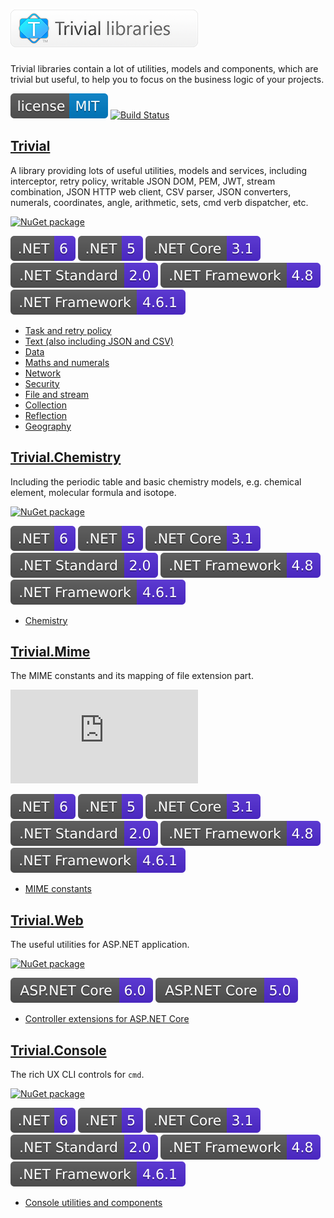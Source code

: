 # ![Trivial libraries](./docs/assets/wordmark.png)

Trivial libraries contain a lot of utilities, models and components, which are trivial but useful, to help you to focus on the business logic of your projects.

[![MIT licensed](./docs/assets/badge_lisence_MIT.svg)](https://github.com/nuscien/trivial/blob/master/LICENSE)
[![Build Status](https://dev.azure.com/nuscien/trivial/_apis/build/status/nuscien.trivial?branchName=main)](https://dev.azure.com/nuscien/trivial/_build/latest?definitionId=1&branchName=main)

## [Trivial](./Core)

A library providing lots of useful utilities, models and services,
including interceptor, retry policy, writable JSON DOM, PEM, JWT, stream combination, JSON HTTP web client, CSV parser, JSON converters, numerals, coordinates, angle, arithmetic, sets, cmd verb dispatcher, etc.

[![NuGet package](https://img.shields.io/nuget/dt/Trivial?label=nuget+downloads)](https://www.nuget.org/packages/Trivial)

![.NET 6](./docs/assets/badge_NET_6.svg)
![.NET 5](./docs/assets/badge_NET_5.svg)
![.NET Core 3.1](./docs/assets/badge_NET_Core_3_1.svg)
![.NET Standard 2.0](./docs/assets/badge_NET_Standard_2_0.svg)
![.NET Framework 4.8](./docs/assets/badge_NET_Fx_4_8.svg)
![.NET Framework 4.6.1](./docs/assets/badge_NET_Fx_4_6_1.svg)

- [Task and retry policy](./docs/tasks)
- [Text (also including JSON and CSV)](./docs/text)
- [Data](./docs/data)
- [Maths and numerals](./docs/maths)
- [Network](./docs/net)
- [Security](./docs/security)
- [File and stream](./docs/io)
- [Collection](./docs/collection)
- [Reflection](./docs/reflection)
- [Geography](./docs/geo)

## [Trivial.Chemistry](./Chemistry)

Including the periodic table and basic chemistry models, e.g. chemical element, molecular formula and isotope.

[![NuGet package](https://img.shields.io/nuget/dt/Trivial.Chemistry?label=nuget+downloads)](https://www.nuget.org/packages/Trivial.Chemistry)

![.NET 6](./docs/assets/badge_NET_6.svg)
![.NET 5](./docs/assets/badge_NET_5.svg)
![.NET Core 3.1](./docs/assets/badge_NET_Core_3_1.svg)
![.NET Standard 2.0](./docs/assets/badge_NET_Standard_2_0.svg)
![.NET Framework 4.8](./docs/assets/badge_NET_Fx_4_8.svg)
![.NET Framework 4.6.1](./docs/assets/badge_NET_Fx_4_6_1.svg)

- [Chemistry](./docs/chemistry)

## [Trivial.Mime](./Mime)

The MIME constants and its mapping of file extension part.

[![NuGet package](https://img.shields.io/nuget/dt/Trivial.Mime?label=nuget+downloads)](https://www.nuget.org/packages/Trivial.Mime)

![.NET 6](./docs/assets/badge_NET_6.svg)
![.NET 5](./docs/assets/badge_NET_5.svg)
![.NET Core 3.1](./docs/assets/badge_NET_Core_3_1.svg)
![.NET Standard 2.0](./docs/assets/badge_NET_Standard_2_0.svg)
![.NET Framework 4.8](./docs/assets/badge_NET_Fx_4_8.svg)
![.NET Framework 4.6.1](./docs/assets/badge_NET_Fx_4_6_1.svg)

- [MIME constants](./docs/web/mime)

## [Trivial.Web](./Web)

The useful utilities for ASP.NET application.

[![NuGet package](https://img.shields.io/nuget/dt/Trivial.Web?label=nuget+downloads)](https://www.nuget.org/packages/Trivial.Web)

![ASP.NET Core 6.0](./docs/assets/badge_ASPNET_6_0.svg)
![ASP.NET Core 5.0](./docs/assets/badge_ASPNET_5_0.svg)

- [Controller extensions for ASP.NET Core](./docs/web/controller)

## [Trivial.Console](./Console)

The rich UX CLI controls for `cmd`.

[![NuGet package](https://img.shields.io/nuget/dt/Trivial.Console?label=nuget+downloads)](https://www.nuget.org/packages/Trivial.Console)

![.NET 6](./docs/assets/badge_NET_6.svg)
![.NET 5](./docs/assets/badge_NET_5.svg)
![.NET Core 3.1](./docs/assets/badge_NET_Core_3_1.svg)
![.NET Standard 2.0](./docs/assets/badge_NET_Standard_2_0.svg)
![.NET Framework 4.8](./docs/assets/badge_NET_Fx_4_8.svg)
![.NET Framework 4.6.1](./docs/assets/badge_NET_Fx_4_6_1.svg)

- [Console utilities and components](./docs/console)
